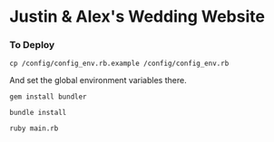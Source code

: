 Justin & Alex's Wedding Website
==============
### To Deploy

`cp /config/config_env.rb.example /config/config_env.rb`

And set the global environment variables there.

`gem install bundler`

`bundle install`

`ruby main.rb`

